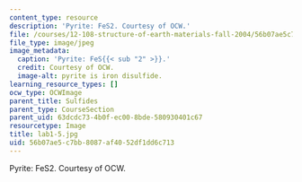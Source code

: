 ```yaml
---
content_type: resource
description: 'Pyrite: FeS2. Courtesy of OCW.'
file: /courses/12-108-structure-of-earth-materials-fall-2004/56b07ae5c7bb8087af4052df1dd6c713_lab1-5.jpg
file_type: image/jpeg
image_metadata:
  caption: 'Pyrite: FeS{{< sub "2" >}}.'
  credit: Courtesy of OCW.
  image-alt: pyrite is iron disulfide.
learning_resource_types: []
ocw_type: OCWImage
parent_title: Sulfides
parent_type: CourseSection
parent_uid: 63dcdc73-4b0f-ec00-8bde-580930401c67
resourcetype: Image
title: lab1-5.jpg
uid: 56b07ae5-c7bb-8087-af40-52df1dd6c713
---
```

Pyrite: FeS2. Courtesy of OCW.

